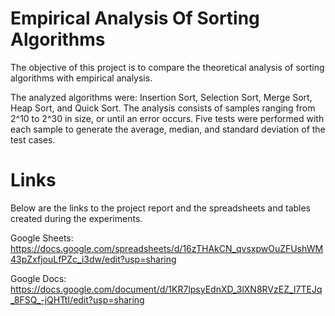 # Empirical Analysis Of Sorting Algorithms
The objective of this project is to compare the theoretical analysis of sorting algorithms with empirical analysis.

The analyzed algorithms were: Insertion Sort, Selection Sort, Merge Sort, Heap Sort, and Quick Sort.
The analysis consists of samples ranging from 2^10 to 2^30 in size, or until an error occurs.
Five tests were performed with each sample to generate the average, median, and standard deviation of the test cases.

# Links
Below are the links to the project report and the spreadsheets and tables created during the experiments.

Google Sheets: https://docs.google.com/spreadsheets/d/16zTHAkCN_qvsxpwOuZFUshWM43pZxfjouLfPZc_i3dw/edit?usp=sharing

Google Docs: https://docs.google.com/document/d/1KR7lpsyEdnXD_3lXN8RVzEZ_I7TEJq_8FSQ_-jQHTtI/edit?usp=sharing
